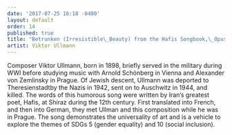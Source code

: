 ```yaml
---
date: '2017-07-25 16:18 -0400'
layout: default
order: 14
published: true
title: "Betrunken (Irresistible\_Beauty) from the Hafis Songbook,\_Opus 30"
artist: Viktor Ullmann
---
```

Composer Viktor Ullmann, born in 1898, briefly served in the military during WWI before studying music with Arnold Schönberg in Vienna and Alexander von Zemlinsky in Prague. Of Jewish descent, Ullmann was deported to Theresienstadtby the Nazis in 1942, sent on to Auschwitz in 1944, and killed. The words of this humorous song were written by Iran’s greatest poet, Hafis, at Shiraz during the 12th century. First translated into French, and then into German, they met Ullman and this composition while he was in Prague. The song demonstrates the universality of art and is a vehicle to explore the themes of SDGs 5 (gender equality) and 10 (social inclusion).
